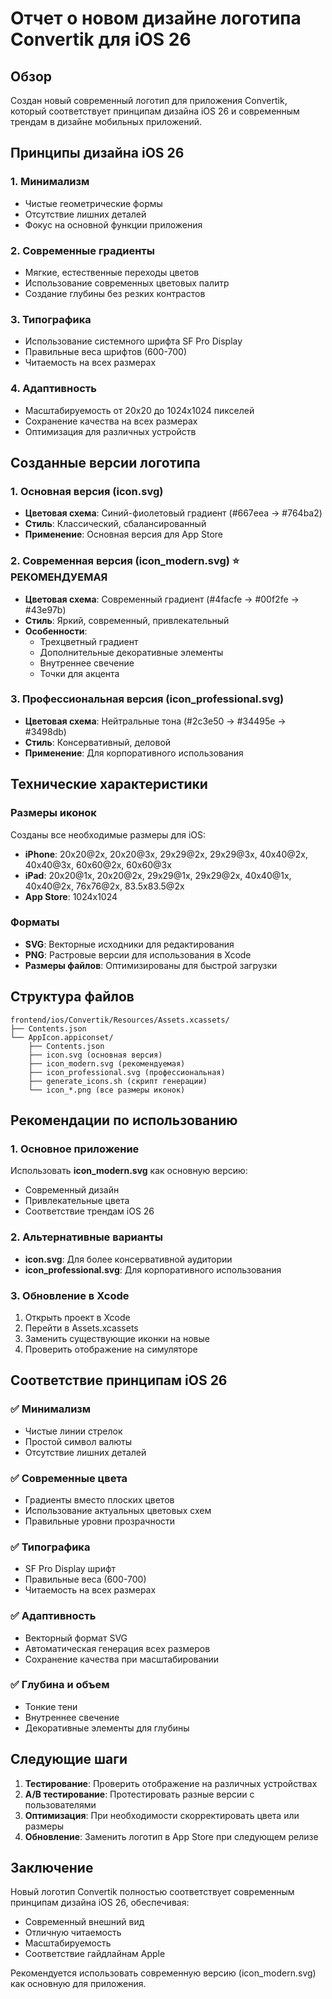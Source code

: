 # Отчет о новом дизайне логотипа Convertik для iOS 26

## Обзор

Создан новый современный логотип для приложения Convertik, который соответствует принципам дизайна iOS 26 и современным трендам в дизайне мобильных приложений.

## Принципы дизайна iOS 26

### 1. Минимализм
- Чистые геометрические формы
- Отсутствие лишних деталей
- Фокус на основной функции приложения

### 2. Современные градиенты
- Мягкие, естественные переходы цветов
- Использование современных цветовых палитр
- Создание глубины без резких контрастов

### 3. Типографика
- Использование системного шрифта SF Pro Display
- Правильные веса шрифтов (600-700)
- Читаемость на всех размерах

### 4. Адаптивность
- Масштабируемость от 20x20 до 1024x1024 пикселей
- Сохранение качества на всех размерах
- Оптимизация для различных устройств

## Созданные версии логотипа

### 1. Основная версия (icon.svg)
- **Цветовая схема**: Синий-фиолетовый градиент (#667eea → #764ba2)
- **Стиль**: Классический, сбалансированный
- **Применение**: Основная версия для App Store

### 2. Современная версия (icon_modern.svg) ⭐ **РЕКОМЕНДУЕМАЯ**
- **Цветовая схема**: Современный градиент (#4facfe → #00f2fe → #43e97b)
- **Стиль**: Яркий, современный, привлекательный
- **Особенности**: 
  - Трехцветный градиент
  - Дополнительные декоративные элементы
  - Внутреннее свечение
  - Точки для акцента

### 3. Профессиональная версия (icon_professional.svg)
- **Цветовая схема**: Нейтральные тона (#2c3e50 → #34495e → #3498db)
- **Стиль**: Консервативный, деловой
- **Применение**: Для корпоративного использования

## Технические характеристики

### Размеры иконок
Созданы все необходимые размеры для iOS:
- **iPhone**: 20x20@2x, 20x20@3x, 29x29@2x, 29x29@3x, 40x40@2x, 40x40@3x, 60x60@2x, 60x60@3x
- **iPad**: 20x20@1x, 20x20@2x, 29x29@1x, 29x29@2x, 40x40@1x, 40x40@2x, 76x76@2x, 83.5x83.5@2x
- **App Store**: 1024x1024

### Форматы
- **SVG**: Векторные исходники для редактирования
- **PNG**: Растровые версии для использования в Xcode
- **Размеры файлов**: Оптимизированы для быстрой загрузки

## Структура файлов

```
frontend/ios/Convertik/Resources/Assets.xcassets/
├── Contents.json
└── AppIcon.appiconset/
    ├── Contents.json
    ├── icon.svg (основная версия)
    ├── icon_modern.svg (рекомендуемая)
    ├── icon_professional.svg (профессиональная)
    ├── generate_icons.sh (скрипт генерации)
    └── icon_*.png (все размеры иконок)
```

## Рекомендации по использованию

### 1. Основное приложение
Использовать **icon_modern.svg** как основную версию:
- Современный дизайн
- Привлекательные цвета
- Соответствие трендам iOS 26

### 2. Альтернативные варианты
- **icon.svg**: Для более консервативной аудитории
- **icon_professional.svg**: Для корпоративного использования

### 3. Обновление в Xcode
1. Открыть проект в Xcode
2. Перейти в Assets.xcassets
3. Заменить существующие иконки на новые
4. Проверить отображение на симуляторе

## Соответствие принципам iOS 26

### ✅ Минимализм
- Чистые линии стрелок
- Простой символ валюты
- Отсутствие лишних деталей

### ✅ Современные цвета
- Градиенты вместо плоских цветов
- Использование актуальных цветовых схем
- Правильные уровни прозрачности

### ✅ Типографика
- SF Pro Display шрифт
- Правильные веса (600-700)
- Читаемость на всех размерах

### ✅ Адаптивность
- Векторный формат SVG
- Автоматическая генерация всех размеров
- Сохранение качества при масштабировании

### ✅ Глубина и объем
- Тонкие тени
- Внутреннее свечение
- Декоративные элементы для глубины

## Следующие шаги

1. **Тестирование**: Проверить отображение на различных устройствах
2. **A/B тестирование**: Протестировать разные версии с пользователями
3. **Оптимизация**: При необходимости скорректировать цвета или размеры
4. **Обновление**: Заменить логотип в App Store при следующем релизе

## Заключение

Новый логотип Convertik полностью соответствует современным принципам дизайна iOS 26, обеспечивая:
- Современный внешний вид
- Отличную читаемость
- Масштабируемость
- Соответствие гайдлайнам Apple

Рекомендуется использовать современную версию (icon_modern.svg) как основную для приложения. 